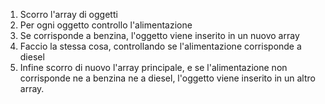 1. Scorro l'array di oggetti
2. Per ogni oggetto controllo l'alimentazione
3. Se corrisponde a benzina, l'oggetto viene inserito in un nuovo array
4. Faccio la stessa cosa, controllando se l'alimentazione corrisponde a diesel
5. Infine scorro di nuovo l'array principale, e se l'alimentazione non corrisponde ne a benzina ne a diesel, l'oggetto viene inserito in un altro array.
